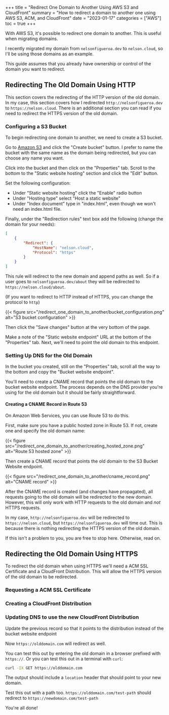 +++
title = "Redirect One Domain to Another Using AWS S3 and CloudFront"
summary = "How to redirect a domain to another one using AWS S3, ACM, and CloudFront"
date = "2023-01-17"
categories = ["AWS"]
toc = true
+++

With AWS S3, it's possible to redirect one domain to another. This is useful when migrating domains.

I recently migrated my domain from `nelsonfigueroa.dev` to `nelson.cloud`, so I'll be using those domains as an example.

This guide assumes that you already have ownership or control of the domain you want to redirect.

## Redirecting The Old Domain Using HTTP

This section covers the redirecting of the HTTP version of the old domain. In my case, this section covers how I redirected `http://nelsonfigueroa.dev` to `https://nelson.cloud`. There is an additional section you can read if you need to redirect the HTTPS version of the old domain.

### Configuring a S3 Bucket

To begin redirecting one domain to another, we need to create a S3 bucket.

Go to [Amazon S3](https://s3.console.aws.amazon.com/s3/) and click the "Create bucket" button.
I prefer to name the bucket with the same name as the domain being redirected, but you can choose any name you want.

Click into the bucket and then click on the "Properties" tab. Scroll to the bottom to the "Static website hosting" section and click the "Edit" button.

Set the following configuration:
- Under "Static website hosting" click the "Enable" radio button
- Under "Hosting type" select "Host a static website"
- Under "Index document" type in "index.html", even though we won't need an index.html file.

Finally, under the "Redirection rules" text box add the following (change the domain for your needs):

```json
[
    {
        "Redirect": {
            "HostName": "nelson.cloud",
            "Protocol": "https"
        }
    }
]
```

This rule will redirect to the new domain and append paths as well. So if a user goes to `nelsonfigueroa.dev/about` they will be redirected to `https://nelson.cloud/about`.

(If you want to redirect to HTTP instead of HTTPS, you can change the protocol to `http`)

{{< figure src="/redirect_one_domain_to_another/bucket_configuration.png" alt="S3 bucket configuration" >}}

Then click the "Save changes" button at the very bottom of the page.

Make a note of the "Static website endpoint" URL at the bottom of the "Properties" tab. Next, we'll need to point the old domain to this endpoint.

### Setting Up DNS for the Old Domain

In the bucket you created, still on the "Properties" tab, scroll all the way to the bottom and copy the "Bucket website endpoint".

You'll need to create a CNAME record that points the old domain to the bucket website endpoint. The process depends on the DNS provider you're using for the old domain but it should be fairly straightforward.

#### Creating a CNAME Record in Route 53
On Amazon Web Services, you can use Route 53 to do this.

First, make sure you have a public hosted zone in Route 53. If not, create one and specify the old domain name:

{{< figure src="/redirect_one_domain_to_another/creating_hosted_zone.png" alt="Route 53 hosted zone" >}}

Then create a CNAME record that points the old domain to the S3 Bucket Website endpoint.

{{< figure src="/redirect_one_domain_to_another/cname_record.png" alt="CNAME record" >}}

After the CNAME record is created (and changes have propagated), all requests going to the old domain will be redirected to the new domain.
However, this will only work with HTTP requests to the old domain and *not* HTTPS requests.

In my case, `http://nelsonfigueroa.dev` will be redirected to `https://nelson.cloud`, but `https://nelsonfigueroa.dev` will time out. This is because there is nothing redirecting the HTTPS version of the old domain.

If this isn't a problem to you, you are free to stop here. Otherwise, read on.

## Redirecting the Old Domain Using HTTPS

To redirect the old domain when using HTTPS we'll need a ACM SSL Certificate and a CloudFront Distribution. This will allow the HTTPS version of the old domain to be redirected.

### Requesting a ACM SSL Certificate


### Creating a CloudFront Distribution


### Updating DNS to use the new CloudFront Distribution
Update the previous record so that it points to the distribution instead of the bucket website endpoint

Now `https://olddomain.com` will redirect as well.

You can test this out by entering the old domain in a browser prefixed with `https://`. Or you can test this out in a terminal with `curl`:

```bash
curl -IX GET https://olddomain.com
```

The output should include a `location` header that should point to your new domain.

Test this out with a path too. `https://olddomain.com/test-path` should redirect to `https://newdomain.com/test-path`


You're all done!